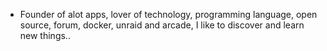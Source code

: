 - Founder of alot apps, lover of technology, programming language, open source, forum, docker, unraid and arcade, I like to discover and learn new things..
  <br>




























































































































































































































































